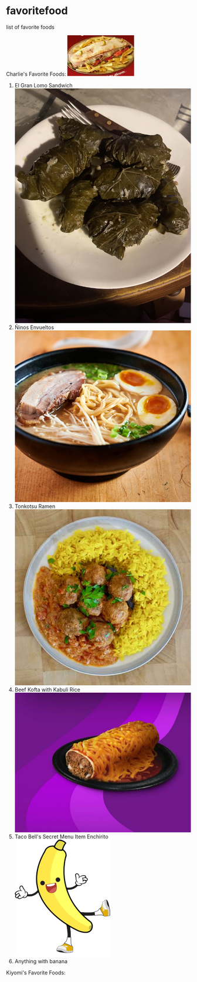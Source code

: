 # favoritefood
list of favorite foods

Charlie's Favorite Foods:
![lomo](./images/el-gran-lomo.jpeg)
1. El Gran Lomo Sandwich
![nino](./images/ninos-envueltos.jpeg)
2. Ñinos Envueltos
![ramen](./images/tonkotsu-ramen.jpeg)
3. Tonkotsu Ramen
![kofta](./images/beef-kofta.jpeg)
4. Beef Kofta with Kabuli Rice
![encherito](./images/enchirito.jpeg)
5. Taco Bell's Secret Menu Item Enchirito
![banana](./images/bananaman.png)
6. Anything with banana

Kiyomi's Favorite Foods:
